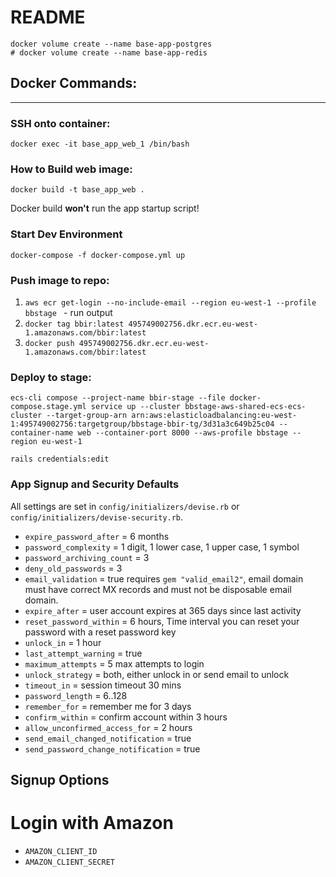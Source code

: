 # README

```
docker volume create --name base-app-postgres
# docker volume create --name base-app-redis
```

## Docker Commands:
---

### SSH onto container:
`docker exec -it base_app_web_1 /bin/bash`

### How to Build web image:
`docker build -t base_app_web .`

Docker build **won't** run the app startup script!

### Start Dev Environment
`docker-compose -f docker-compose.yml up`

### Push image to repo:
1. `aws ecr get-login --no-include-email --region eu-west-1 --profile bbstage ` - run output
2. `docker tag bbir:latest 495749002756.dkr.ecr.eu-west-1.amazonaws.com/bbir:latest`
3. `docker push 495749002756.dkr.ecr.eu-west-1.amazonaws.com/bbir:latest`

### Deploy to stage:
`ecs-cli compose --project-name bbir-stage --file docker-compose.stage.yml service up --cluster bbstage-aws-shared-ecs-ecs-cluster --target-group-arn arn:aws:elasticloadbalancing:eu-west-1:495749002756:targetgroup/bbstage-bbir-tg/3d31a3c649b25c04 --container-name web --container-port 8000 --aws-profile bbstage --region eu-west-1`

`rails credentials:edit`



### App Signup and Security Defaults

All settings are set in `config/initializers/devise.rb` or `config/initializers/devise-security.rb`.

* `expire_password_after`         = 6 months
* `password_complexity`           = 1 digit, 1 lower case, 1 upper case, 1 symbol
* `password_archiving_count`      = 3
* `deny_old_passwords`            = 3
* `email_validation`              = true requires `gem "valid_email2"`, email domain must have correct MX records and must not be disposable email domain.
* `expire_after`                  = user account expires at 365 days since last activity
* `reset_password_within`         = 6 hours, Time interval you can reset your password with a reset password key
* `unlock_in`                     = 1 hour
* `last_attempt_warning`          = true
* `maximum_attempts`              = 5 max attempts to login
* `unlock_strategy`               = both, either unlock in or send email to unlock
* `timeout_in`                    = session timeout 30 mins
* `password_length`               = 6..128
* `remember_for`                  = remember me for 3 days
* `confirm_within`                = confirm account within 3 hours
* `allow_unconfirmed_access_for`  = 2 hours 
* `send_email_changed_notification`   = true
* `send_password_change_notification` = true 

## Signup Options

# Login with Amazon 

* `AMAZON_CLIENT_ID`
* `AMAZON_CLIENT_SECRET`

